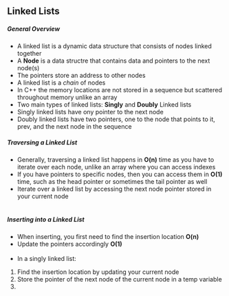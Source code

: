 ## Linked Lists
##### General Overview
- A linked list is a dynamic data structure that consists of nodes linked together <br>
- A **Node** is a data structre that contains data and pointers to the next node(s) <br>
- The pointers store an address to other nodes <br>
- A linked list is a *chain* of nodes <br>
- In C++ the memory locations are not stored in a sequence but scattered throughout memory unlike an array <br>
- Two main types of linked lists: **Singly** and **Doubly** Linked lists <br>
- Singly linked lists have ony pointer to the next node <br>
- Doubly linked lists have two pointers, one to the node that points to it, prev, and the next node in the sequence <br>

##### Traversing a Linked List
- Generally, traversing a linked list happens in **O(n)** time as you have to iterate over each node, unlike an array where you can access indexes <br>
- If you have pointers to specific nodes, then you can access them in **O(1)** time, such as the head pointer or sometimes the tail pointer as well <br>
- Iterate over a linked list by accessing the next node pointer stored in your current node <br><br>

##### Inserting into a Linked List
- When inserting, you first need to find the insertion location **O(n)** <br>
- Update the pointers accordingly **O(1)** <br><br>
- In a singly linked list:
1. Find the insertion location by updating your current node
2. Store the pointer of the next node of the current node in a temp variable
3. 